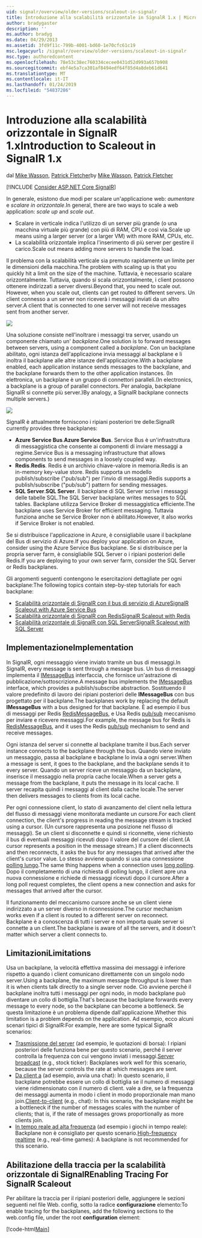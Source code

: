 ```yaml
---
uid: signalr/overview/older-versions/scaleout-in-signalr
title: Introduzione alla scalabilità orizzontale in SignalR 1.x | Microsoft Docs
author: bradygaster
description: ''
ms.author: bradyg
ms.date: 04/29/2013
ms.assetid: 3fd9f11c-799b-4001-bd60-1e70cfc61c19
msc.legacyurl: /signalr/overview/older-versions/scaleout-in-signalr
msc.type: authoredcontent
ms.openlocfilehash: 78e53c38ec760334cecee0431d52d993a657b908
ms.sourcegitcommit: ebf4e5a7ca301af8494edf64f85d4a8deb61d641
ms.translationtype: MT
ms.contentlocale: it-IT
ms.lasthandoff: 01/24/2019
ms.locfileid: "54837286"
---
```

<a name="introduction-to-scaleout-in-signalr-1x"></a><span data-ttu-id="54d69-102">Introduzione alla scalabilità orizzontale in SignalR 1.x</span><span class="sxs-lookup"><span data-stu-id="54d69-102">Introduction to Scaleout in SignalR 1.x</span></span>
====================
<span data-ttu-id="54d69-103">dal [Mike Wasson](https://github.com/MikeWasson), [Patrick Fletcher](https://github.com/pfletcher)</span><span class="sxs-lookup"><span data-stu-id="54d69-103">by [Mike Wasson](https://github.com/MikeWasson), [Patrick Fletcher](https://github.com/pfletcher)</span></span>

[!INCLUDE [Consider ASP.NET Core SignalR](~/includes/signalr/signalr-version-disambiguation.md)]

<span data-ttu-id="54d69-104">In generale, esistono due modi per scalare un'applicazione web: *aumentare* e *scalare in orizzontale*.</span><span class="sxs-lookup"><span data-stu-id="54d69-104">In general, there are two ways to scale a web application: *scale up* and *scale out*.</span></span>

- <span data-ttu-id="54d69-105">Scalare in verticale indica l'utilizzo di un server più grande (o una macchina virtuale più grande) con più di RAM, CPU e così via.</span><span class="sxs-lookup"><span data-stu-id="54d69-105">Scale up means using a larger server (or a larger VM) with more RAM, CPUs, etc.</span></span>
- <span data-ttu-id="54d69-106">La scalabilità orizzontale implica l'inserimento di più server per gestire il carico.</span><span class="sxs-lookup"><span data-stu-id="54d69-106">Scale out means adding more servers to handle the load.</span></span>

<span data-ttu-id="54d69-107">Il problema con la scalabilità verticale sia premuto rapidamente un limite per le dimensioni della macchina.</span><span class="sxs-lookup"><span data-stu-id="54d69-107">The problem with scaling up is that you quickly hit a limit on the size of the machine.</span></span> <span data-ttu-id="54d69-108">Tuttavia, è necessario scalare orizzontalmente. Tuttavia, quando si scala orizzontalmente, i client possono ottenere indirizzati a server diversi.</span><span class="sxs-lookup"><span data-stu-id="54d69-108">Beyond that, you need to scale out. However, when you scale out, clients can get routed to different servers.</span></span> <span data-ttu-id="54d69-109">Un client connesso a un server non riceverà i messaggi inviati da un altro server.</span><span class="sxs-lookup"><span data-stu-id="54d69-109">A client that is connected to one server will not receive messages sent from another server.</span></span>

![](scaleout-in-signalr/_static/image1.png)

<span data-ttu-id="54d69-110">Una soluzione consiste nell'inoltrare i messaggi tra server, usando un componente chiamato un' *backplane*.</span><span class="sxs-lookup"><span data-stu-id="54d69-110">One solution is to forward messages between servers, using a component called a *backplane*.</span></span> <span data-ttu-id="54d69-111">Con un backplane abilitato, ogni istanza dell'applicazione invia messaggi al backplane e li inoltra il backplane alle altre istanze dell'applicazione.</span><span class="sxs-lookup"><span data-stu-id="54d69-111">With a backplane enabled, each application instance sends messages to the backplane, and the backplane forwards them to the other application instances.</span></span> <span data-ttu-id="54d69-112">(In elettronica, un backplane è un gruppo di connettori paralleli.</span><span class="sxs-lookup"><span data-stu-id="54d69-112">(In electronics, a backplane is a group of parallel connectors.</span></span> <span data-ttu-id="54d69-113">Per analogia, backplane SignalR si connette più server.)</span><span class="sxs-lookup"><span data-stu-id="54d69-113">By analogy, a SignalR backplane connects multiple servers.)</span></span>

![](scaleout-in-signalr/_static/image2.png)

<span data-ttu-id="54d69-114">SignalR è attualmente forniscono i ripiani posteriori tre delle:</span><span class="sxs-lookup"><span data-stu-id="54d69-114">SignalR currently provides three backplanes:</span></span>

- <span data-ttu-id="54d69-115">**Azure Service Bus**.</span><span class="sxs-lookup"><span data-stu-id="54d69-115">**Azure Service Bus**.</span></span> <span data-ttu-id="54d69-116">Service Bus è un'infrastruttura di messaggistica che consente ai componenti di inviare messaggi a regime.</span><span class="sxs-lookup"><span data-stu-id="54d69-116">Service Bus is a messaging infrastructure that allows components to send messages in a loosely coupled way.</span></span>
- <span data-ttu-id="54d69-117">**Redis**.</span><span class="sxs-lookup"><span data-stu-id="54d69-117">**Redis**.</span></span> <span data-ttu-id="54d69-118">Redis è un archivio chiave-valore in memoria.</span><span class="sxs-lookup"><span data-stu-id="54d69-118">Redis is an in-memory key-value store.</span></span> <span data-ttu-id="54d69-119">Redis supporta un modello publish/subscribe ("pub/sub") per l'invio di messaggi.</span><span class="sxs-lookup"><span data-stu-id="54d69-119">Redis supports a publish/subscribe ("pub/sub") pattern for sending messages.</span></span>
- <span data-ttu-id="54d69-120">**SQL Server**.</span><span class="sxs-lookup"><span data-stu-id="54d69-120">**SQL Server**.</span></span> <span data-ttu-id="54d69-121">Il backplane di SQL Server scrive i messaggi delle tabelle SQL.</span><span class="sxs-lookup"><span data-stu-id="54d69-121">The SQL Server backplane writes messages to SQL tables.</span></span> <span data-ttu-id="54d69-122">Backplane utilizza Service Broker di messaggistica efficiente.</span><span class="sxs-lookup"><span data-stu-id="54d69-122">The backplane uses Service Broker for efficient messaging.</span></span> <span data-ttu-id="54d69-123">Tuttavia funziona anche se Service Broker non è abilitato.</span><span class="sxs-lookup"><span data-stu-id="54d69-123">However, it also works if Service Broker is not enabled.</span></span>

<span data-ttu-id="54d69-124">Se si distribuisce l'applicazione in Azure, è consigliabile usare il backplane del Bus di servizio di Azure.</span><span class="sxs-lookup"><span data-stu-id="54d69-124">If you deploy your application on Azure, consider using the Azure Service Bus backplane.</span></span> <span data-ttu-id="54d69-125">Se si distribuisce per la propria server farm, è consigliabile SQL Server o i ripiani posteriori delle Redis.</span><span class="sxs-lookup"><span data-stu-id="54d69-125">If you are deploying to your own server farm, consider the SQL Server or Redis backplanes.</span></span>

<span data-ttu-id="54d69-126">Gli argomenti seguenti contengono le esercitazioni dettagliate per ogni backplane:</span><span class="sxs-lookup"><span data-stu-id="54d69-126">The following topics contain step-by-step tutorials for each backplane:</span></span>

- [<span data-ttu-id="54d69-127">Scalabilità orizzontale di SignalR con il bus di servizio di Azure</span><span class="sxs-lookup"><span data-stu-id="54d69-127">SignalR Scaleout with Azure Service Bus</span></span>](scaleout-with-windows-azure-service-bus.md)
- [<span data-ttu-id="54d69-128">Scalabilità orizzontale di SignalR con Redis</span><span class="sxs-lookup"><span data-stu-id="54d69-128">SignalR Scaleout with Redis</span></span>](scaleout-with-redis.md)
- [<span data-ttu-id="54d69-129">Scalabilità orizzontale di SignalR con SQL Server</span><span class="sxs-lookup"><span data-stu-id="54d69-129">SignalR Scaleout with SQL Server</span></span>](scaleout-with-sql-server.md)

## <a name="implementation"></a><span data-ttu-id="54d69-130">Implementazione</span><span class="sxs-lookup"><span data-stu-id="54d69-130">Implementation</span></span>

<span data-ttu-id="54d69-131">In SignalR, ogni messaggio viene inviato tramite un bus di messaggi.</span><span class="sxs-lookup"><span data-stu-id="54d69-131">In SignalR, every message is sent through a message bus.</span></span> <span data-ttu-id="54d69-132">Un bus di messaggi implementa il [IMessageBus](https://msdn.microsoft.com/library/microsoft.aspnet.signalr.messaging.imessagebus(v=vs.100).aspx) interfaccia, che fornisce un'astrazione di pubblicazione/sottoscrizione.</span><span class="sxs-lookup"><span data-stu-id="54d69-132">A message bus implements the [IMessageBus](https://msdn.microsoft.com/library/microsoft.aspnet.signalr.messaging.imessagebus(v=vs.100).aspx) interface, which provides a publish/subscribe abstraction.</span></span> <span data-ttu-id="54d69-133">Sostituendo il valore predefinito di lavoro dei ripiani posteriori delle **IMessageBus** con bus progettato per il backplane.</span><span class="sxs-lookup"><span data-stu-id="54d69-133">The backplanes work by replacing the default **IMessageBus** with a bus designed for that backplane.</span></span> <span data-ttu-id="54d69-134">È ad esempio il bus di messaggi per Redis [RedisMessageBus](https://msdn.microsoft.com/library/microsoft.aspnet.signalr.redis.redismessagebus(v=vs.100).aspx), e Usa Redis [pub/sub](http://redis.io/topics/pubsub) meccanismo per inviare e ricevere messaggi.</span><span class="sxs-lookup"><span data-stu-id="54d69-134">For example, the message bus for Redis is [RedisMessageBus](https://msdn.microsoft.com/library/microsoft.aspnet.signalr.redis.redismessagebus(v=vs.100).aspx), and it uses the Redis [pub/sub](http://redis.io/topics/pubsub) mechanism to send and receive messages.</span></span>

<span data-ttu-id="54d69-135">Ogni istanza del server si connette al backplane tramite il bus.</span><span class="sxs-lookup"><span data-stu-id="54d69-135">Each server instance connects to the backplane through the bus.</span></span> <span data-ttu-id="54d69-136">Quando viene inviato un messaggio, passa al backplane e backplane lo invia a ogni server.</span><span class="sxs-lookup"><span data-stu-id="54d69-136">When a message is sent, it goes to the backplane, and the backplane sends it to every server.</span></span> <span data-ttu-id="54d69-137">Quando un server riceve un messaggio da un backplane, inserisce il messaggio nella propria cache locale.</span><span class="sxs-lookup"><span data-stu-id="54d69-137">When a server gets a message from the backplane, it puts the message in its local cache.</span></span> <span data-ttu-id="54d69-138">Il server recapita quindi i messaggi al client dalla cache locale.</span><span class="sxs-lookup"><span data-stu-id="54d69-138">The server then delivers messages to clients from its local cache.</span></span>

<span data-ttu-id="54d69-139">Per ogni connessione client, lo stato di avanzamento del client nella lettura del flusso di messaggi viene monitorata mediante un cursore.</span><span class="sxs-lookup"><span data-stu-id="54d69-139">For each client connection, the client's progress in reading the message stream is tracked using a cursor.</span></span> <span data-ttu-id="54d69-140">(Un cursore rappresenta una posizione nel flusso di messaggi). Se un client si disconnette e quindi si riconnette, viene richiesto il bus di eventuali messaggi ricevuti dopo il valore del cursore del client.</span><span class="sxs-lookup"><span data-stu-id="54d69-140">(A cursor represents a position in the message stream.) If a client disconnects and then reconnects, it asks the bus for any messages that arrived after the client's cursor value.</span></span> <span data-ttu-id="54d69-141">Lo stesso avviene quando si usa una connessione [polling lungo](../getting-started/introduction-to-signalr.md#transports).</span><span class="sxs-lookup"><span data-stu-id="54d69-141">The same thing happens when a connection uses [long polling](../getting-started/introduction-to-signalr.md#transports).</span></span> <span data-ttu-id="54d69-142">Dopo il completamento di una richiesta di polling lungo, il client apre una nuova connessione e richiede di messaggi ricevuti dopo il cursore.</span><span class="sxs-lookup"><span data-stu-id="54d69-142">After a long poll request completes, the client opens a new connection and asks for messages that arrived after the cursor.</span></span>

<span data-ttu-id="54d69-143">Il funzionamento del meccanismo cursore anche se un client viene indirizzato a un server diverso in riconnessione.</span><span class="sxs-lookup"><span data-stu-id="54d69-143">The cursor mechanism works even if a client is routed to a different server on reconnect.</span></span> <span data-ttu-id="54d69-144">Backplane è a conoscenza di tutti i server e non importa quale server si connette a un client.</span><span class="sxs-lookup"><span data-stu-id="54d69-144">The backplane is aware of all the servers, and it doesn't matter which server a client connects to.</span></span>

## <a name="limitations"></a><span data-ttu-id="54d69-145">Limitazioni</span><span class="sxs-lookup"><span data-stu-id="54d69-145">Limitations</span></span>

<span data-ttu-id="54d69-146">Usa un backplane, la velocità effettiva massima dei messaggi è inferiore rispetto a quando i client comunicano direttamente con un singolo nodo server.</span><span class="sxs-lookup"><span data-stu-id="54d69-146">Using a backplane, the maximum message throughput is lower than it is when clients talk directly to a single server node.</span></span> <span data-ttu-id="54d69-147">Ciò avviene perché il backplane inoltra tutti i messaggi per ogni nodo, in modo backplane può diventare un collo di bottiglia.</span><span class="sxs-lookup"><span data-stu-id="54d69-147">That's because the backplane forwards every message to every node, so the backplane can become a bottleneck.</span></span> <span data-ttu-id="54d69-148">Se questa limitazione è un problema dipende dall'applicazione.</span><span class="sxs-lookup"><span data-stu-id="54d69-148">Whether this limitation is a problem depends on the application.</span></span> <span data-ttu-id="54d69-149">Ad esempio, ecco alcuni scenari tipici di SignalR:</span><span class="sxs-lookup"><span data-stu-id="54d69-149">For example, here are some typical SignalR scenarios:</span></span>

- <span data-ttu-id="54d69-150">[Trasmissione del server](tutorial-server-broadcast-with-aspnet-signalr.md) (ad esempio, le quotazioni di borsa): I ripiani posteriori delle funziona bene per questo scenario, perché il server controlla la frequenza con cui vengono inviati i messaggi.</span><span class="sxs-lookup"><span data-stu-id="54d69-150">[Server broadcast](tutorial-server-broadcast-with-aspnet-signalr.md) (e.g., stock ticker): Backplanes work well for this scenario, because the server controls the rate at which messages are sent.</span></span>
- <span data-ttu-id="54d69-151">[Da client a](tutorial-getting-started-with-signalr.md) (ad esempio, avvia una chat): In questo scenario, il backplane potrebbe essere un collo di bottiglia se il numero di messaggi viene ridimensionato con il numero di client. vale a dire, se la frequenza dei messaggi aumenta in modo i client in modo proporzionale man mano join.</span><span class="sxs-lookup"><span data-stu-id="54d69-151">[Client-to-client](tutorial-getting-started-with-signalr.md) (e.g., chat): In this scenario, the backplane might be a bottleneck if the number of messages scales with the number of clients; that is, if the rate of messages grows proportionally as more clients join.</span></span>
- <span data-ttu-id="54d69-152">[In tempo reale ad alta frequenza](tutorial-high-frequency-realtime-with-signalr.md) (ad esempio i giochi in tempo reale): Backplane non è consigliato per questo scenario.</span><span class="sxs-lookup"><span data-stu-id="54d69-152">[High-frequency realtime](tutorial-high-frequency-realtime-with-signalr.md) (e.g., real-time games): A backplane is not recommended for this scenario.</span></span>

## <a name="enabling-tracing-for-signalr-scaleout"></a><span data-ttu-id="54d69-153">Abilitazione della traccia per la scalabilità orizzontale di SignalR</span><span class="sxs-lookup"><span data-stu-id="54d69-153">Enabling Tracing For SignalR Scaleout</span></span>

<span data-ttu-id="54d69-154">Per abilitare la traccia per il ripiani posteriori delle, aggiungere le sezioni seguenti nel file Web. config, sotto la radice **configurazione** elemento:</span><span class="sxs-lookup"><span data-stu-id="54d69-154">To enable tracing for the backplanes, add the following sections to the web.config file, under the root **configuration** element:</span></span>

[!code-html[Main](scaleout-in-signalr/samples/sample1.html)]
